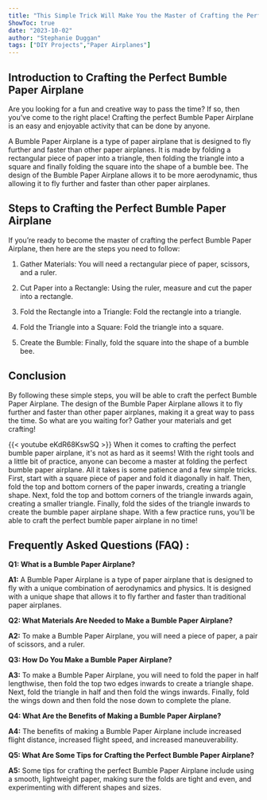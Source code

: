 ```yaml
---
title: "This Simple Trick Will Make You the Master of Crafting the Perfect Bumble Paper Airplane!"
ShowToc: true 
date: "2023-10-02"
author: "Stephanie Duggan" 
tags: ["DIY Projects","Paper Airplanes"]
---
```

## Introduction to Crafting the Perfect Bumble Paper Airplane

Are you looking for a fun and creative way to pass the time? If so, then you’ve come to the right place! Crafting the perfect Bumble Paper Airplane is an easy and enjoyable activity that can be done by anyone. 

A Bumble Paper Airplane is a type of paper airplane that is designed to fly further and faster than other paper airplanes. It is made by folding a rectangular piece of paper into a triangle, then folding the triangle into a square and finally folding the square into the shape of a bumble bee. The design of the Bumble Paper Airplane allows it to be more aerodynamic, thus allowing it to fly further and faster than other paper airplanes. 

## Steps to Crafting the Perfect Bumble Paper Airplane 

If you’re ready to become the master of crafting the perfect Bumble Paper Airplane, then here are the steps you need to follow: 

1. Gather Materials: You will need a rectangular piece of paper, scissors, and a ruler. 

2. Cut Paper into a Rectangle: Using the ruler, measure and cut the paper into a rectangle. 

3. Fold the Rectangle into a Triangle: Fold the rectangle into a triangle. 

4. Fold the Triangle into a Square: Fold the triangle into a square. 

5. Create the Bumble: Finally, fold the square into the shape of a bumble bee. 

## Conclusion 

By following these simple steps, you will be able to craft the perfect Bumble Paper Airplane. The design of the Bumble Paper Airplane allows it to fly further and faster than other paper airplanes, making it a great way to pass the time. So what are you waiting for? Gather your materials and get crafting!

{{< youtube eKdR68KswSQ >}} 
When it comes to crafting the perfect bumble paper airplane, it's not as hard as it seems! With the right tools and a little bit of practice, anyone can become a master at folding the perfect bumble paper airplane. All it takes is some patience and a few simple tricks. First, start with a square piece of paper and fold it diagonally in half. Then, fold the top and bottom corners of the paper inwards, creating a triangle shape. Next, fold the top and bottom corners of the triangle inwards again, creating a smaller triangle. Finally, fold the sides of the triangle inwards to create the bumble paper airplane shape. With a few practice runs, you'll be able to craft the perfect bumble paper airplane in no time!

## Frequently Asked Questions (FAQ) :
**Q1: What is a Bumble Paper Airplane?**

**A1:** A Bumble Paper Airplane is a type of paper airplane that is designed to fly with a unique combination of aerodynamics and physics. It is designed with a unique shape that allows it to fly farther and faster than traditional paper airplanes. 

**Q2: What Materials Are Needed to Make a Bumble Paper Airplane?**

**A2:** To make a Bumble Paper Airplane, you will need a piece of paper, a pair of scissors, and a ruler. 

**Q3: How Do You Make a Bumble Paper Airplane?**

**A3:** To make a Bumble Paper Airplane, you will need to fold the paper in half lengthwise, then fold the top two edges inwards to create a triangle shape. Next, fold the triangle in half and then fold the wings inwards. Finally, fold the wings down and then fold the nose down to complete the plane. 

**Q4: What Are the Benefits of Making a Bumble Paper Airplane?**

**A4:** The benefits of making a Bumble Paper Airplane include increased flight distance, increased flight speed, and increased maneuverability. 

**Q5: What Are Some Tips for Crafting the Perfect Bumble Paper Airplane?**

**A5:** Some tips for crafting the perfect Bumble Paper Airplane include using a smooth, lightweight paper, making sure the folds are tight and even, and experimenting with different shapes and sizes.





